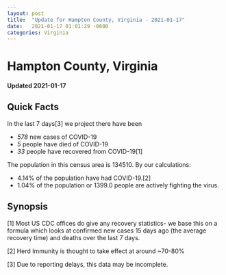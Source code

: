 ```yaml
---
layout: post
title:  "Update for Hampton County, Virginia - 2021-01-17"
date:   2021-01-17 01:01:29 -0600
categories: Virginia
---
```


# Hampton County, Virginia
#### Updated 2021-01-17

## Quick Facts

In the last 7 days[3] we project there have been
- *578* new cases of COVID-19
- *5* people have died of COVID-19
- *33* people have recovered from COVID-19[1]

The population in this census area is 134510. By our calculations:
- 4.14% of the population have had COVID-19.[2]
- 1.04% of the population or 1399.0 people are actively fighting the virus.

## Synopsis




[1] Most US CDC offices do give any recovery statistics- we base this on a formula which looks at confirmed new cases
15 days ago (the average recovery time) and deaths over the last 7 days.

[2] Herd Immunity is thought to take effect at around ~70-80%

[3] Due to reporting delays, this data may be incomplete.
 
    